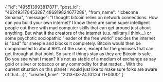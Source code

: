  {
   "id": "495513993817871",
   "post_id": "462493170453287_486919824677288",
   "from_name": "Icbeonne Senama",
   "message": "I thought bitcoin relies on network connections. How can you build your own internet? I know there are some super intelligent people out there with mad computer skills that can get around just about anything. But what if the creators of the internet (u.s. military I think...) or some psychotic sociopathic \"leader of the free world\" decides the internet is \"bad\" for sheeple and blocks it completely. Bitcoin would then be compromised to about 99% of the users, except for the geniuses that can get through at that point. So sure if things stay as they are Bitcoin is safe. Do you see what I mean? It's not as stable of a medium of exchange as say gold or silver or tobacco or any commodity for that matter... With the current situation on this planet I would just like to make sure folks are aware of that...:)",
   "created_time": "2013-03-24T01:24:11+0000"
 }
